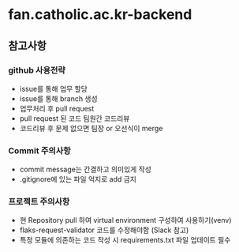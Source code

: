 # fan.catholic.ac.kr-backend
 ## 참고사항
 ### github 사용전략
  - issue를 통해 업무 할당
  - issue를 통해 branch 생성
  - 업무처리 후 pull request 
  - pull request 된 코드 팀원간 코드리뷰
  - 코드리뷰 후 문제 없으면 팀장 or 오선식이 merge

  ### Commit 주의사항
  - commit message는 간결하고 의미있게 작성
  - .gitignore에 있는 파일 억지로 add 금지

  ### 프로젝트 주의사항
  - 현 Repository pull 하여 virtual environment 구성하여 사용하기(venv) 
  - flaks-request-validator 코드를 수정해야함 (Slack 참고)
  - 특정 모듈에 의존하는 코드 작성 시 requirements.txt 파일 업데이트 필수
